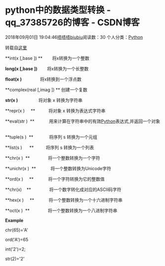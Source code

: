# python中的数据类型转换 - qq_37385726的博客 - CSDN博客





2018年09月01日 19:04:46[啧啧啧biubiu](https://me.csdn.net/qq_37385726)阅读数：30
个人分类：[Python](https://blog.csdn.net/qq_37385726/article/category/7996934)









转载自[这里](https://www.cnblogs.com/wuxiangli/p/6046800.html)

**int(x [,base ]) **        将x转换为一个整数    

**long(x [,base ])**        将x转换为一个长整数    

**float(x )**               将x转换到一个浮点数    

**complex(real [,imag ]) ** 创建一个复数    

**str(x )**                 将对象 x 转换为字符串    

**repr(x )     **           将对象 x 转换为表达式字符串    

**eval(str )  **            用来计算在字符串中的有效[Python](http://www.2cto.com/kf/web/Python/)表达式,并返回一个对象    

**tuple(s )  **             将序列 s 转换为一个元组    

**list(s )      **          将序列 s 转换为一个列表    

**chr(x )  **               将一个整数转换为一个字符    

**unichr(x )  **            将一个整数转换为Unicode字符    

**ord(x )     **            将一个字符转换为它的整数值    

**chr(x)    **               将一个数字转化成对应的ASCII码字符

**hex(x )     **            将一个整数转换为一个十六进制字符串    

**oct(x )  **               将一个整数转换为一个八进制字符串   



**Example**

chr(65)='A'

ord('A')=65



int('2')=2;

str(2)='2'



